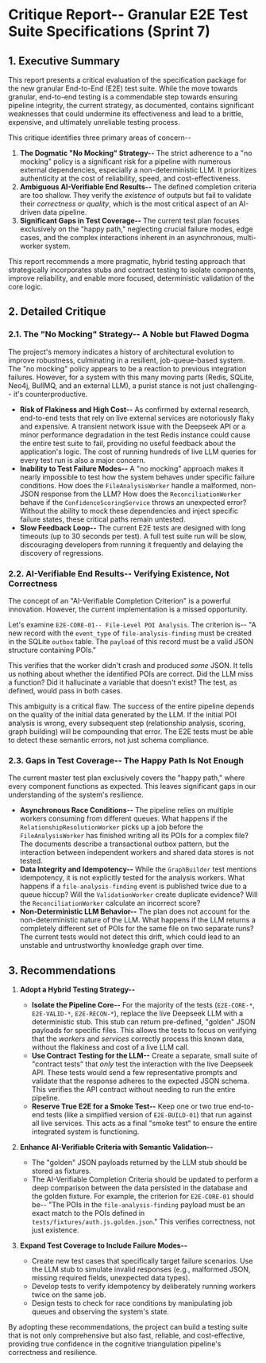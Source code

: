 # Critique Report-- Granular E2E Test Suite Specifications (Sprint 7)

## 1. Executive Summary

This report presents a critical evaluation of the specification package for the new granular End-to-End (E2E) test suite. While the move towards granular, end-to-end testing is a commendable step towards ensuring pipeline integrity, the current strategy, as documented, contains significant weaknesses that could undermine its effectiveness and lead to a brittle, expensive, and ultimately unreliable testing process.

This critique identifies three primary areas of concern--
1.  **The Dogmatic "No Mocking" Strategy--** The strict adherence to a "no mocking" policy is a significant risk for a pipeline with numerous external dependencies, especially a non-deterministic LLM. It prioritizes authenticity at the cost of reliability, speed, and cost-effectiveness.
2.  **Ambiguous AI-Verifiable End Results--** The defined completion criteria are too shallow. They verify the *existence* of outputs but fail to validate their *correctness* or *quality*, which is the most critical aspect of an AI-driven data pipeline.
3.  **Significant Gaps in Test Coverage--** The current test plan focuses exclusively on the "happy path," neglecting crucial failure modes, edge cases, and the complex interactions inherent in an asynchronous, multi-worker system.

This report recommends a more pragmatic, hybrid testing approach that strategically incorporates stubs and contract testing to isolate components, improve reliability, and enable more focused, deterministic validation of the core logic.

## 2. Detailed Critique

### 2.1. The "No Mocking" Strategy-- A Noble but Flawed Dogma

The project's memory indicates a history of architectural evolution to improve robustness, culminating in a resilient, job-queue-based system. The "no mocking" policy appears to be a reaction to previous integration failures. However, for a system with this many moving parts (Redis, SQLite, Neo4j, BullMQ, and an external LLM), a purist stance is not just challenging-- it's counterproductive.

*   **Risk of Flakiness and High Cost--** As confirmed by external research, end-to-end tests that rely on live external services are notoriously flaky and expensive. A transient network issue with the Deepseek API or a minor performance degradation in the test Redis instance could cause the entire test suite to fail, providing no useful feedback about the application's logic. The cost of running hundreds of live LLM queries for every test run is also a major concern.
*   **Inability to Test Failure Modes--** A "no mocking" approach makes it nearly impossible to test how the system behaves under specific failure conditions. How does the `FileAnalysisWorker` handle a malformed, non-JSON response from the LLM? How does the `ReconciliationWorker` behave if the `ConfidenceScoringService` throws an unexpected error? Without the ability to mock these dependencies and inject specific failure states, these critical paths remain untested.
*   **Slow Feedback Loop--** The current E2E tests are designed with long timeouts (up to 30 seconds per test). A full test suite run will be slow, discouraging developers from running it frequently and delaying the discovery of regressions.

### 2.2. AI-Verifiable End Results-- Verifying Existence, Not Correctness

The concept of an "AI-Verifiable Completion Criterion" is a powerful innovation. However, the current implementation is a missed opportunity.

Let's examine `E2E-CORE-01-- File-Level POI Analysis`. The criterion is-- "A new record with the `event_type` of `file-analysis-finding` must be created in the SQLite `outbox` table. The `payload` of this record must be a valid JSON structure containing POIs."

This verifies that the worker didn't crash and produced *some* JSON. It tells us nothing about whether the identified POIs are correct. Did the LLM miss a function? Did it hallucinate a variable that doesn't exist? The test, as defined, would pass in both cases.

This ambiguity is a critical flaw. The success of the entire pipeline depends on the quality of the initial data generated by the LLM. If the initial POI analysis is wrong, every subsequent step (relationship analysis, scoring, graph building) will be compounding that error. The E2E tests must be able to detect these semantic errors, not just schema compliance.

### 2.3. Gaps in Test Coverage-- The Happy Path Is Not Enough

The current master test plan exclusively covers the "happy path," where every component functions as expected. This leaves significant gaps in our understanding of the system's resilience.

*   **Asynchronous Race Conditions--** The pipeline relies on multiple workers consuming from different queues. What happens if the `RelationshipResolutionWorker` picks up a job before the `FileAnalysisWorker` has finished writing all its POIs for a complex file? The documents describe a transactional outbox pattern, but the interaction between independent workers and shared data stores is not tested.
*   **Data Integrity and Idempotency--** While the `GraphBuilder` test mentions idempotency, it is not explicitly tested for the analysis workers. What happens if a `file-analysis-finding` event is published twice due to a queue hiccup? Will the `ValidationWorker` create duplicate evidence? Will the `ReconciliationWorker` calculate an incorrect score?
*   **Non-Deterministic LLM Behavior--** The plan does not account for the non-deterministic nature of the LLM. What happens if the LLM returns a completely different set of POIs for the same file on two separate runs? The current tests would not detect this drift, which could lead to an unstable and untrustworthy knowledge graph over time.

## 3. Recommendations

1.  **Adopt a Hybrid Testing Strategy--**
    *   **Isolate the Pipeline Core--** For the majority of the tests (`E2E-CORE-*`, `E2E-VALID-*`, `E2E-RECON-*`), replace the live Deepseek LLM with a deterministic stub. This stub can return pre-defined, "golden" JSON payloads for specific files. This allows the tests to focus on verifying that the *workers* and *services* correctly process this known data, without the flakiness and cost of a live LLM call.
    *   **Use Contract Testing for the LLM--** Create a separate, small suite of "contract tests" that *only* test the interaction with the live Deepseek API. These tests would send a few representative prompts and validate that the response adheres to the expected JSON schema. This verifies the API contract without needing to run the entire pipeline.
    *   **Reserve True E2E for a Smoke Test--** Keep one or two true end-to-end tests (like a simplified version of `E2E-BUILD-01`) that run against all live services. This acts as a final "smoke test" to ensure the entire integrated system is functioning.

2.  **Enhance AI-Verifiable Criteria with Semantic Validation--**
    *   The "golden" JSON payloads returned by the LLM stub should be stored as fixtures.
    *   The AI-Verifiable Completion Criteria should be updated to perform a deep comparison between the data persisted in the database and the golden fixture. For example, the criterion for `E2E-CORE-01` should be-- "The POIs in the `file-analysis-finding` payload must be an exact match to the POIs defined in `tests/fixtures/auth.js.golden.json`." This verifies correctness, not just existence.

3.  **Expand Test Coverage to Include Failure Modes--**
    *   Create new test cases that specifically target failure scenarios. Use the LLM stub to simulate invalid responses (e.g., malformed JSON, missing required fields, unexpected data types).
    *   Develop tests to verify idempotency by deliberately running workers twice on the same job.
    *   Design tests to check for race conditions by manipulating job queues and observing the system's state.

By adopting these recommendations, the project can build a testing suite that is not only comprehensive but also fast, reliable, and cost-effective, providing true confidence in the cognitive triangulation pipeline's correctness and resilience.